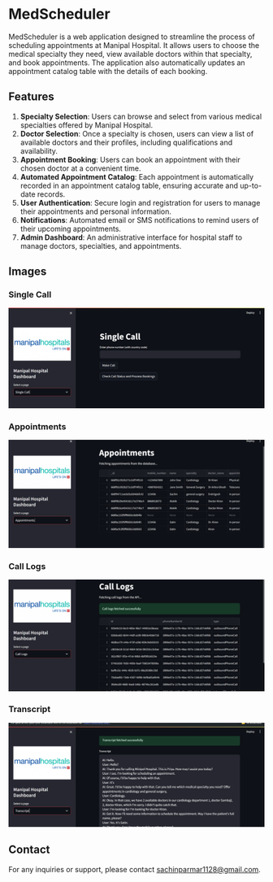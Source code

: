 # MedScheduler

MedScheduler is a web application designed to streamline the process of scheduling appointments at Manipal Hospital. It allows users to choose the medical specialty they need, view available doctors within that specialty, and book appointments. The application also automatically updates an appointment catalog table with the details of each booking.

## Features

1. **Specialty Selection**: Users can browse and select from various medical specialties offered by Manipal Hospital.
2. **Doctor Selection**: Once a specialty is chosen, users can view a list of available doctors and their profiles, including qualifications and availability.
3. **Appointment Booking**: Users can book an appointment with their chosen doctor at a convenient time.
4. **Automated Appointment Catalog**: Each appointment is automatically recorded in an appointment catalog table, ensuring accurate and up-to-date records.
5. **User Authentication**: Secure login and registration for users to manage their appointments and personal information.
6. **Notifications**: Automated email or SMS notifications to remind users of their upcoming appointments.
7. **Admin Dashboard**: An administrative interface for hospital staff to manage doctors, specialties, and appointments.

## Images

### Single Call
![Single Call](Images\SingleCall.png)

### Appointments
![Appointments](Images\Appointment.png)

### Call Logs
![Call Logs](Images\calllogs.png)

### Transcript
![Transcript](Images\Transcript.png)

## Contact

For any inquiries or support, please contact [sachinparmar1128@gmail.com](mailto:sachinparmar1128@gmail.com).

